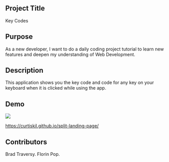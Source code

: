 ## Project Title

Key Codes

## Purpose

As a new developer, I want to do a daily coding project tutorial to learn new features and deepen my understanding of Web Development.

## Description

This application shows you the key code and code for any key on your keyboard when it is clicked while using the app.

## Demo

![](split-landing.gif)

https://curtiskil.github.io/split-landing-page/

## Contributors

Brad Traversy. Florin Pop.
